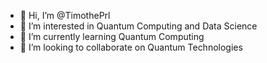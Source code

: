 - 👋 Hi, I’m @TimothePrl
- 👀 I’m interested in Quantum Computing and Data Science
- 🌱 I’m currently learning Quantum Computing
- 💞️ I’m looking to collaborate on Quantum Technologies

<!---
TimothePrl/TimothePrl is a ✨ special ✨ repository because its `README.md` (this file) appears on your GitHub profile.
You can click the Preview link to take a look at your changes.
--->
